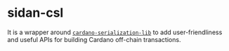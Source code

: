 # sidan-csl

It is a wrapper around [`cardano-serialization-lib`](https://github.com/Emurgo/cardano-serialization-lib) to add user-friendliness and useful APIs for building Cardano off-chain transactions.
